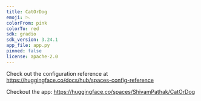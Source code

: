 ```yaml
---
title: CatOrDog
emoji: 📉
colorFrom: pink
colorTo: red
sdk: gradio
sdk_version: 3.24.1
app_file: app.py
pinned: false
license: apache-2.0
---
```


Check out the configuration reference at https://huggingface.co/docs/hub/spaces-config-reference

Checkout the app: https://huggingface.co/spaces/ShivamPathak/CatOrDog
